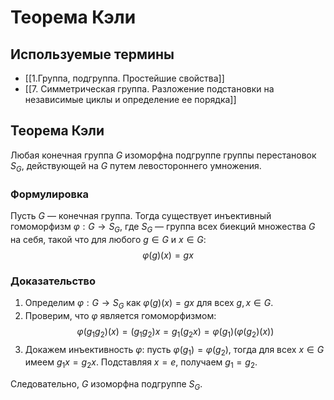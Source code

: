 # Теорема Кэли

## Используемые термины
- [[1.Группа, подгруппа. Простейшие свойства]]
- [[7. Симметрическая группа. Разложение подстановки на независимые циклы и определение ее порядка]]

## Теорема Кэли

Любая конечная группа $G$ изоморфна подгруппе группы перестановок $S_G$, действующей на $G$ путем левостороннего умножения.

### Формулировка

Пусть $G$ — конечная группа. Тогда существует инъективный гомоморфизм $\varphi: G \to S_G$, где $S_G$ — группа всех биекций множества $G$ на себя, такой что для любого $g \in G$ и $x \in G$:
$$
\varphi(g)(x) = gx
$$

### Доказательство

1. Определим $\varphi: G \to S_G$ как $\varphi(g)(x) = gx$ для всех $g, x \in G$.
2. Проверим, что $\varphi$ является гомоморфизмом:
$$
\varphi(g_1 g_2)(x) = (g_1 g_2)x = g_1(g_2 x) = \varphi(g_1)(\varphi(g_2)(x))
$$
3. Докажем инъективность $\varphi$: пусть $\varphi(g_1) = \varphi(g_2)$, тогда для всех $x \in G$ имеем $g_1 x = g_2 x$. Подставляя $x = e$, получаем $g_1 = g_2$.

Следовательно, $G$ изоморфна подгруппе $S_G$.
